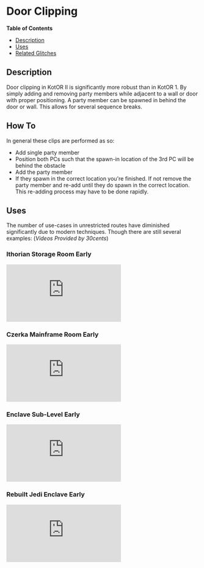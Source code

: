 # Door Clipping

**Table of Contents**
- [Description](#description)
- [Uses](#uses)
- [Related Glitches](#related-glitches)

## Description

Door clipping in KotOR II is significantly more robust than in KotOR 1. By simply adding and removing party members while adjacent to a wall or door with proper positioning. A party member can be spawned in behind the door or wall. This allows for several sequence breaks.

## How To
In general these clips are performed as so:
* Add single party member
* Position both PCs such that the spawn-in location of the 3rd PC will be behind the obstacle
* Add the party member
* If they spawn in the correct location you're finished. If not remove the party member and re-add until they do spawn in the correct location. This re-adding process may have to be done rapidly.

## Uses
The number of use-cases in unrestricted routes have diminished significantly due to modern techniques. Though there are still several examples:
(*Videos Provided by 30cents*)

### Ithorian Storage Room Early

<div class="video-container">
    <iframe title="YouTube video player" src="https://www.youtube.com/embed/4uOgaBeN0SM" frameborder="0"></iframe>
</div>

### Czerka Mainframe Room Early

<div class="video-container">
    <iframe title="YouTube video player" src="https://www.youtube.com/embed/2N_7Z62he-E" frameborder="0"></iframe>
</div>

### Enclave Sub-Level Early

<div class="video-container">
    <iframe title="YouTube video player" src="https://www.youtube.com/embed/swn1NAFrHiY" frameborder="0"></iframe>
</div>

### Rebuilt Jedi Enclave Early

<div class="video-container">
    <iframe title="YouTube video player" src="https://www.youtube.com/embed/_JLMD81PoJw" frameborder="0"></iframe>
</div>
